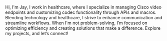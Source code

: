 Hi, I'm Jay, I work in healthcare, where I specialize in managing Cisco video endpoints and customizing codec functionality through APIs and macros. Blending technology and healthcare, I strive to enhance communication and streamline workflows. When I'm not problem-solving, I’m focused on optimizing efficiency and creating solutions that make a difference. Explore my projects, and let’s connect!
